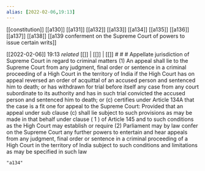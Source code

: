 ```yaml
---
alias: [2022-02-06,19:13]
---
```

[[constitution]] [[a130]] [[a131]] [[a132]] [[a133]] [[a134]] [[a135]] [[a136]] [[a137]] [[a138]] [[a139 conferment on the Supreme Court of powers to issue certain writs]]

[[2022-02-06]] 19:13 _related_ [[]] | [[]] | [[]] # # #
Appellate jurisdiction of Supreme Court in regard to criminal matters
(1) An appeal shall lie to the Supreme Court from any judgment, final order or sentence in a criminal proceeding of a High Court in the territory of India if the High Court has on appeal reversed an order of acquittal of an accused person and sentenced him to death; or has withdrawn for trial before itself any case from any court subordinate to its authority and has in such trial convicted the accused person and sentenced him to death; or
(c) certifies under Article 134A that the case is a fit one for appeal to the Supreme Court: Provided that an appeal under sub clause (c) shall lie subject to such provisions as may be made in that behalf under clause ( 1 ) of Article 145 and to such conditions as the High Court may establish or require
(2) Parliament may by law confer on the Supreme Court any further powers to entertain and hear appeals from any judgment, final order or sentence in a criminal proceeding of a High Court in the territory of India subject to such conditions and limitations as may be specified in such law
```query
"a134"
```